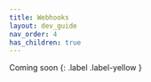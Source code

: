 ```yaml
---
title: Webhooks
layout: dev_guide
nav_order: 4
has_children: true
---
```


Coming soon
{: .label .label-yellow }
